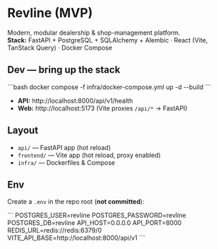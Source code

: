# Revline (MVP)

Modern, modular dealership & shop-management platform.  
**Stack:** FastAPI + PostgreSQL + SQLAlchemy + Alembic · React (Vite, TanStack Query) · Docker Compose

## Dev — bring up the stack

\`\`\`bash
docker compose -f infra/docker-compose.yml up -d --build
\`\`\`

- **API:** http://localhost:8000/api/v1/health  
- **Web:** http://localhost:5173  (Vite proxies `/api/*` → FastAPI)

## Layout
- `api/` — FastAPI app (hot reload)  
- `frontend/` — Vite app (hot reload, proxy enabled)  
- `infra/` — Dockerfiles & Compose  

## Env
Create a `.env` in the repo root (**not committed**):

\`\`\`
POSTGRES_USER=revline
POSTGRES_PASSWORD=revline
POSTGRES_DB=revline
API_HOST=0.0.0.0
API_PORT=8000
REDIS_URL=redis://redis:6379/0
VITE_API_BASE=http://localhost:8000/api/v1
\`\`\`

